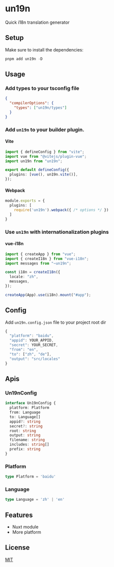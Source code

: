 # un19n

Quick i18n translation generator

## Setup

Make sure to install the dependencies:

```ts
pnpm add un19n -D
```

## Usage

### Add types to your tsconfig file

```json
{
  "compilerOptions": {
    "types": ["un19n/types"]
  }
}
```

### Add `un19n` to your builder plugin.

#### Vite

```ts vite.config.ts
import { defineConfig } from "vite";
import vue from "@vitejs/plugin-vue";
import un19n from "un19n";

export default defineConfig({
  plugins: [vue(), un19n.vite()],
});
```

#### Webpack

```ts webpack.config.js
module.exports = {
  plugins: [
    require('un19n').webpack({ /* options */ })
  ]
}
```

### Use `un19n` with internationalization plugins

#### vue-i18n

```ts main.ts
import { createApp } from "vue";
import { createI18n } from "vue-i18n";
import messages from "~un19n";

const i18n = createI18n({
  locale: "zh",
  messages,
});

createApp(App).use(i18n).mount("#app");
```

## Config

Add `un19n.config.json` file to your project root dir

```ts un19n.config.json
{
  "platform": "baidu",
  "appid": YOUR_APPID,
  "secret": YOUR_SECRET,
  "from": "en",
  "to": ["zh", "de"],
  "output": "src/locales"
}
```

## Apis

### Un19nConfig

```ts
interface Un19nConfig {
  platform: Platform
  from: Language
  to: Language[]
  appid?: string
  secret?: string
  root: string
  output: string
  filename: string
  includes: string[]
  prefix: string
}
```

### Platform

```ts
type Platform = 'baidu'
```

### Language

```ts
type Language = 'zh' | 'en'
```

## Features

- Nuxt module
- More platform

## License
[MIT](./LICENSE)
